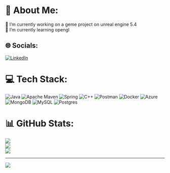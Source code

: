 # 💫 About Me:
🔭 I’m currently working on a geme project on unreal engine 5.4<br>🌱 I’m currently learning opengl


## 🌐 Socials:
[![LinkedIn](https://img.shields.io/badge/LinkedIn-%230077B5.svg?logo=linkedin&logoColor=white)](https://linkedin.com/in/www.linkedin.com/in/bogdans-podaļevičs-7a380529a) 

# 💻 Tech Stack:
![Java](https://img.shields.io/badge/java-%23ED8B00.svg?style=for-the-badge&logo=openjdk&logoColor=white) ![Apache Maven](https://img.shields.io/badge/Apache%20Maven-C71A36?style=for-the-badge&logo=Apache%20Maven&logoColor=white) ![Spring](https://img.shields.io/badge/spring-%236DB33F.svg?style=for-the-badge&logo=spring&logoColor=white) ![C++](https://img.shields.io/badge/c++-%2300599C.svg?style=for-the-badge&logo=c%2B%2B&logoColor=white) ![Postman](https://img.shields.io/badge/Postman-FF6C37?style=for-the-badge&logo=postman&logoColor=white) ![Docker](https://img.shields.io/badge/docker-%230db7ed.svg?style=for-the-badge&logo=docker&logoColor=white) ![Azure](https://img.shields.io/badge/azure-%230072C6.svg?style=for-the-badge&logo=microsoftazure&logoColor=white) ![MongoDB](https://img.shields.io/badge/MongoDB-%234ea94b.svg?style=for-the-badge&logo=mongodb&logoColor=white) ![MySQL](https://img.shields.io/badge/mysql-%2300000f.svg?style=for-the-badge&logo=mysql&logoColor=white) ![Postgres](https://img.shields.io/badge/postgres-%23316192.svg?style=for-the-badge&logo=postgresql&logoColor=white)
# 📊 GitHub Stats:
![](https://github-readme-stats.vercel.app/api?username=GeHa6yKuH&theme=dark&hide_border=true&include_all_commits=false&count_private=true)<br/>
![](https://github-readme-streak-stats.herokuapp.com/?user=GeHa6yKuH&theme=dark&hide_border=true)<br/>
![](https://github-readme-stats.vercel.app/api/top-langs/?username=GeHa6yKuH&theme=dark&hide_border=true&include_all_commits=false&count_private=true&layout=compact)

---
[![](https://visitcount.itsvg.in/api?id=GeHa6yKuH&icon=0&color=2)](https://visitcount.itsvg.in)

